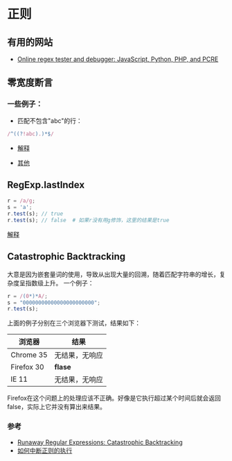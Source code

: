 # 正则

## 有用的网站
- [Online regex tester and debugger: JavaScript, Python, PHP, and PCRE][6]

## 零宽度断言
### 一些例子：
- 匹配不包含"abc"的行：

```javascript
/^((?!abc).)*$/
```
  * [解释][1]
- [其他][2]


## RegExp.lastIndex
```javascript
r = /a/g;
s = 'a';
r.test(s); // true
r.test(s); // false  # 如果r没有用g修饰，这里的结果是true
```
[解释][3]


## Catastrophic Backtracking
  大意是因为嵌套量词的使用，导致从出现大量的回溯，随着匹配字符串的增长，复杂度呈指数级上升。
一个例子：

```javascript
r = /(0*)*A/;
s = "00000000000000000000000";
r.test(s);
```

上面的例子分别在三个浏览器下测试，结果如下：

浏览器      | 结果
----------- | --------------
Chrome 35   | 无结果，无响应
Firefox 30  | **flase**
IE 11       | 无结果，无响应


Firefox在这个问题上的处理应该不正确。好像是它执行超过某个时间后就会返回false，实际上它并没有算出来结果。

### 参考
- [Runaway Regular Expressions: Catastrophic Backtracking][4]
- [如何中断正则的执行][5]


[1]: http://stackoverflow.com/questions/406230/regular-expression-to-match-string-not-containing-a-word
[2]: http://i.linuxtoy.org/docs/guide/ch26s09.html
[3]: http://www.cnblogs.com/52cik/p/js-regexp-test.html
[4]: http://www.regular-expressions.info/catastrophic.html
[5]: http://it.deepinmind.com/java/2014/06/17/how-to-interrupt-a-long-running-infinite-java-regular-expression.html
[6]: http://regex101.com/